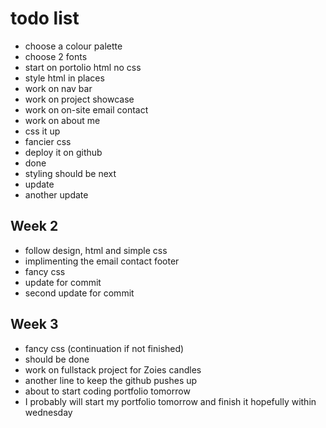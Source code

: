 # todo list

* choose a colour palette
* choose 2 fonts
* start on portolio html no css
* style html in places
* work on nav bar
* work on project showcase
* work on on-site email contact
* work on about me
* css it up
* fancier css
* deploy it on github
* done
* styling should be next
* update
* another update

## Week 2
- follow design, html and simple css
- implimenting the email contact footer
- fancy css
- update for commit
- second update for commit

## Week 3
- fancy css (continuation if not finished)
- should be done
- work on fullstack project for Zoies candles
- another line to keep the github pushes up
- about to start coding portfolio tomorrow
- I probably will start my portfolio tomorrow and finish it hopefully within wednesday
